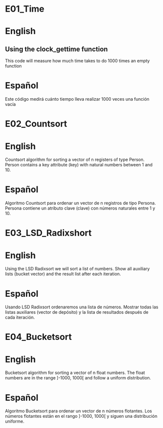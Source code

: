 # E01_Time
# English
## Using the clock_gettime function
This code will measure how much time takes to do 1000 times an empty function
# Español
Este código medirá cuánto tiempo lleva realizar 1000 veces una función vacía

# E02_Countsort
# English
Countsort algorithm for sorting a vector of n registers of type Person. Person contains a key attribute (key) with natural numbers between 1 and 10.
# Español
Algoritmo Countsort para ordenar un vector de n registros de tipo Persona. Persona contiene un atributo clave (clave) con números naturales entre 1 y 10.

# E03_LSD_Radixshort
# English
Using the LSD Radixsort we will sort a list of numbers. Show all auxiliary lists (bucket vector) and the result list after each iteration.
# Español
Usando LSD Radixsort ordenaremos una lista de números. Mostrar todas las listas auxiliares (vector de depósito) y la lista de resultados después de cada iteración.

# E04_Bucketsort
# English
Bucketsort algorithm for sorting a vector of n float numbers. The float numbers are in the range ]-1000, 1000[ and follow a uniform distribution. 
# Español
Algoritmo Bucketsort para ordenar un vector de n números flotantes. Los números flotantes están en el rango ]-1000, 1000[ y siguen una distribución uniforme.